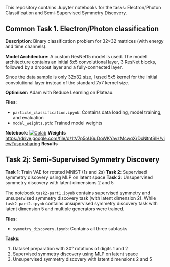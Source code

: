 This repository contains Jupyter notebooks for the tasks: Electron/Photon Classification and Semi-Supervised Symmetry Discovery.

## Common Task 1. Electron/Photon classification
**Description**: Binary classification problem for 32×32 matrices (with energy and time channels).

**Model Architecture:** A custom ResNet15 model is used. The model architecture contains an initial 5x5 convolutional layer, 3 ResNet blocks, followed by a dropout layer and a fully-connected layer. 

Since the data sample is only 32x32 size, I used 5x5 kernel for the initial convolutional layer instead of the standard 7x7 kernel size.

**Optimiser:** Adam with Reduce Learning on Plateau.

**Files**:
- `particle_classification.ipynb`: Contains data loading, model training, and evaluation
- `model_weights.pth`: Trained model weights

**Notebook**: [![Colab](https://colab.research.google.com/assets/colab-badge.svg)]([https://colab.research.google.com/github/your-username/your-repo/blob/main/MNIST_Symmetry_Discovery.ipynb](https://colab.research.google.com/drive/1EdVOdGL6L_yyi5rEg8x0eTKhx2bS0Cfv?usp=sharing))
**Weights** https://drive.google.com/file/d/1tV7p5oU6uDoWKYavzMcwqXrDxNtntSlH/view?usp=sharing
**Results**

## Task 2j: Semi-Supervised Symmetry Discovery

**Task 1**: Train VAE for rotated MNIST (1s and 2s)
**Task 2**: Supervised symmetry discovery using MLP on latent space
**Task 3**: Unsupervised symmetry discovery with latent dimensions 2 and 5

The notebook `task2-part1.ipynb` contains supervised symmetry and unsupervised symmetry discovery task (with latent dimension 2).
While `task2-part2.ipynb` contains unsupervised symmetry discovery task with latent dimension 5 and multiple generators were trained.

**Files**:
- `symmetry_discovery.ipynb`: Contains all three subtasks

**Tasks**:
1. Dataset preparation with 30° rotations of digits 1 and 2
2. Supervised symmetry discovery using MLP on latent space
3. Unsupervised symmetry discovery with latent dimensions 2 and 5
